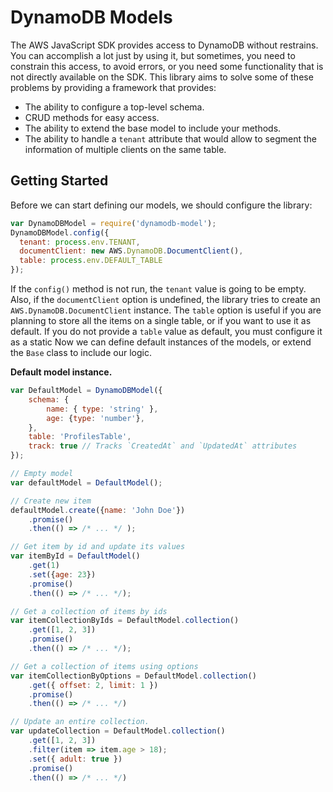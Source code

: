 # DynamoDB Models

The AWS JavaScript SDK provides access to DynamoDB without restrains. You can accomplish a lot just by using it, but sometimes, you need to constrain this access, to avoid errors, or you need some functionality that is not directly available on the SDK. This library aims to solve some of these problems by providing a framework that provides:

* The ability to configure a top-level schema.
* CRUD methods for easy access.
* The ability to extend the base model to include your methods.
* The ability to handle a `tenant` attribute that would allow to segment the information of multiple clients on the same table.

## Getting Started

Before we can start defining our models, we should configure the library:

```javascript
var DynamoDBModel = require('dynamodb-model');
DynamoDBModel.config({
  tenant: process.env.TENANT,
  documentClient: new AWS.DynamoDB.DocumentClient(),
  table: process.env.DEFAULT_TABLE
});
```

If the `config()` method is not run, the `tenant` value is going to be empty. Also, if the `documentClient` option is undefined, the library tries to create an `AWS.DynamoDB.DocumentClient` instance. The `table` option is useful if you are planning to store all the items on a single table, or if you want to use it as default. If you do not provide a `table` value as default, you must configure it as a static
Now we can define default instances of the models, or extend the `Base` class to include our logic.

**Default model instance.**

```javascript
var DefaultModel = DynamoDBModel({
	schema: {
		name: { type: 'string' },
		age: {type: 'number'},
	},
	table: 'ProfilesTable',
	track: true // Tracks `CreatedAt` and `UpdatedAt` attributes
});

// Empty model
var defaultModel = DefaultModel();

// Create new item
defaultModel.create({name: 'John Doe'})
	.promise()
	.then(() => /* ... */ );

// Get item by id and update its values
var itemById = DefaultModel()
	.get(1)
	.set({age: 23})
	.promise()
	.then(() => /* ... */);

// Get a collection of items by ids
var itemCollectionByIds = DefaultModel.collection()
	.get([1, 2, 3])
	.promise()
	.then(() => /* ... */);

// Get a collection of items using options
var itemCollectionByOptions = DefaultModel.collection()
	.get({ offset: 2, limit: 1 })
	.promise()
	.then(() => /* ... */)

// Update an entire collection.
var updateCollection = DefaultModel.collection()
	.get([1, 2, 3])
	.filter(item => item.age > 18);
	.set({ adult: true })
	.promise()
   	.then(() => /* ... */)
```
